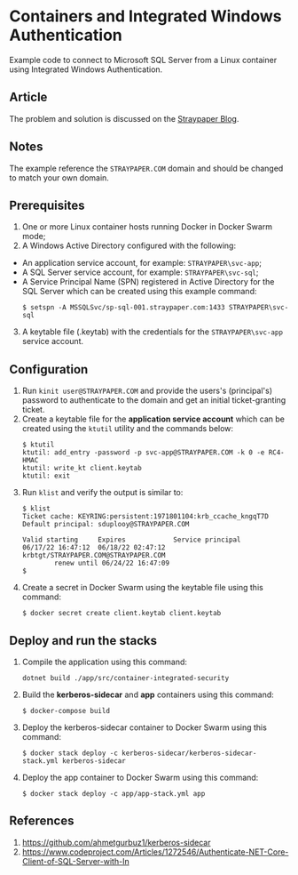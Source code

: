 # Containers and Integrated Windows Authentication
Example code to connect to Microsoft SQL Server from a Linux container using Integrated Windows Authentication.

## Article
The problem and solution is discussed on the [Straypaper Blog](https://straypaper.com/containers-and-integrated-security/).

## Notes
The example reference the `STRAYPAPER.COM` domain and should be changed to match your own domain.

## Prerequisites
1. One or more Linux container hosts running Docker in Docker Swarm mode;
2. A Windows Active Directory configured with the following:
* An application service account, for example: `STRAYPAPER\svc-app`;
* A SQL Server service account, for example: `STRAYPAPER\svc-sql`;
* A Service Principal Name (SPN) registered in Active Directory for the SQL Server which can be created using this example command: 
  ```
  $ setspn -A MSSQLSvc/sp-sql-001.straypaper.com:1433 STRAYPAPER\svc-sql
  ```
3. A keytable file (.keytab) with the credentials for the `STRAYPAPER\svc-app` service account.

## Configuration
1. Run `kinit user@STRAYPAPER.COM` and provide the users's (principal's) password to authenticate to the domain and get an initial ticket-granting ticket.
2. Create a keytable file for the __application service account__ which can be created using the `ktutil` utility and the commands below:
   ```
   $ ktutil
   ktutil: add_entry -password -p svc-app@STRAYPAPER.COM -k 0 -e RC4-HMAC
   ktutil: write_kt client.keytab
   ktutil: exit
   ```
3. Run `klist` and verify the output is similar to:
   ```
   $ klist
   Ticket cache: KEYRING:persistent:1971801104:krb_ccache_kngqT7D
   Default principal: sduplooy@STRAYPAPER.COM
 
   Valid starting     Expires            Service principal
   06/17/22 16:47:12  06/18/22 02:47:12  krbtgt/STRAYPAPER.COM@STRAYPAPER.COM
	       renew until 06/24/22 16:47:09
   $
   ```
4. Create a secret in Docker Swarm using the keytable file using this command: 
   ```
   $ docker secret create client.keytab client.keytab
   ```

## Deploy and run the stacks
1. Compile the application using this command:
   ```
   dotnet build ./app/src/container-integrated-security
   ```
2. Build the __kerberos-sidecar__ and __app__ containers using this command:
   ```
   $ docker-compose build
   ```
3. Deploy the kerberos-sidecar container to Docker Swarm using this command:
   ```
   $ docker stack deploy -c kerberos-sidecar/kerberos-sidecar-stack.yml kerberos-sidecar
   ```
4. Deploy the app container to Docker Swarm using this command:
   ```
   $ docker stack deploy -c app/app-stack.yml app
   ```

## References
1. https://github.com/ahmetgurbuz1/kerberos-sidecar
2. https://www.codeproject.com/Articles/1272546/Authenticate-NET-Core-Client-of-SQL-Server-with-In

